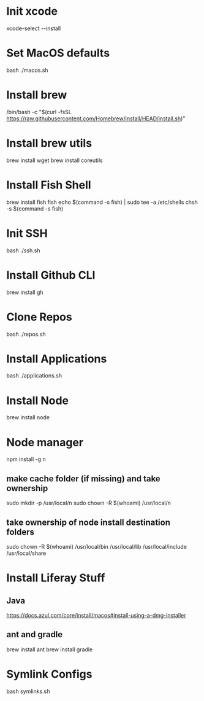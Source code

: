 # Init xcode
xcode-select --install

# Set MacOS defaults
bash ./macos.sh

# Install brew
/bin/bash -c "$(curl -fsSL https://raw.githubusercontent.com/Homebrew/install/HEAD/install.sh)"

# Install brew utils
brew install wget
brew install coreutils

# Install Fish Shell
brew install fish
fish
echo $(command -s fish) | sudo tee -a /etc/shells
chsh -s $(command -s fish)

# Init SSH
bash ./ssh.sh

# Install Github CLI
brew install gh

# Clone Repos
bash ./repos.sh

# Install Applications
bash ./applications.sh

# Install Node
brew install node

# Node manager
npm install -g n
## make cache folder (if missing) and take ownership
sudo mkdir -p /usr/local/n
sudo chown -R $(whoami) /usr/local/n
## take ownership of node install destination folders
sudo chown -R $(whoami) /usr/local/bin /usr/local/lib /usr/local/include /usr/local/share

# Install Liferay Stuff
## Java
https://docs.azul.com/core/install/macos#install-using-a-dmg-installer

## ant and gradle
brew install ant
brew install gradle

# Symlink Configs
bash symlinks.sh